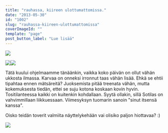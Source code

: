 ```yaml
---
title: "rauhassa, kiireen ulottumattomissa."
date: "2013-05-30"
id: "1002"
slug: "rauhassa-kiireen-ulottumattomissa"
coverImageId: ""
template: "page"
post_button_label: "Lue lisää"
---
```


[![](/images/uima2_1.png)](http://2.bp.blogspot.com/-w96eGhEkd4U/Uad8YgBCxoI/AAAAAAAAF6Y/bejbMZsigH4/s1600/uima2_1.png)

  

[![](/images/uima2_3.png)](http://2.bp.blogspot.com/-kgOI2U7RmLg/Uad8YFCTrHI/AAAAAAAAF6U/9cX__UnCZe8/s1600/uima2_3.png)[![](/images/uima2_4.png)](http://1.bp.blogspot.com/-LLn7Xu-D66w/Uad8YA1ndHI/AAAAAAAAF6Q/uTdQRj7O1PU/s1600/uima2_4.png)

  

Tätä kuului ohjelmaamme tänäänkin, vaikka koko päivän on ollut vähän ukkosta ilmassa. Karvaa on onneksi irronnut taas vähän lisää. Ehkä se ehtii tipahtaa ennen mätsäreitä? Juoksemista pitää treenata vähän, mutta kokemuksesta tiedän, ettei se suju kotona koskaan kovin hyvin. Tositilanteessa kaikki on kuitenkin kohdallaan. Syytä ollakin, sillä Sotilas on vahvimmillaan liikkuessaan. Viimesyksyn tuomarin sanoin "sinut itsensä kanssa".

  

Oisko teidän toverit valmiita näyttelykehään vai olisiko paljon hiottavaa? :)

  

[![](/images/ak.png)](http://4.bp.blogspot.com/-V5EU2DDUvKQ/UaeM3HMq2nI/AAAAAAAAF6w/wO2skWwdh2g/s1600/ak.png)
